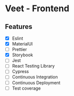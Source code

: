 # Veet - Frontend

## Features

- [x] Eslint
- [x] MaterialUI
- [ ] Prettier
- [x] Storybook
- [ ] Jest
- [ ] React Testing Library
- [ ] Cypress
- [ ] Continuous Integration
- [ ] Continuous Deployment
- [ ] Test coverage
